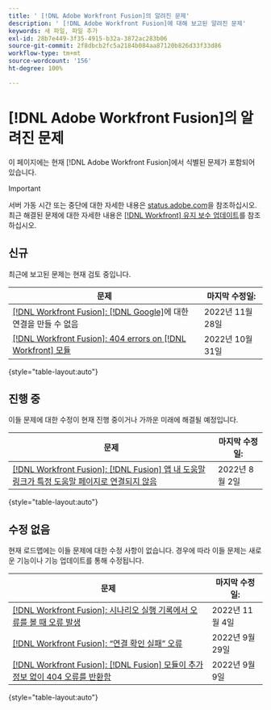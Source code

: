 ```yaml
---
title: ' [!DNL Adobe Workfront Fusion]의 알려진 문제'
description: ' [!DNL Adobe Workfront Fusion]에 대해 보고된 알려진 문제'
keywords: 새 파일, 파일 추가
exl-id: 28b7e449-3f35-4915-b32a-3872ac283b06
source-git-commit: 2f8dbcb2fc5a2184b084aa87120b826d33f33d86
workflow-type: tm+mt
source-wordcount: '156'
ht-degree: 100%

---
```


# [!DNL Adobe Workfront Fusion]의 알려진 문제

이 페이지에는 현재 [!DNL Adobe Workfront Fusion]에서 식별된 문제가 포함되어 있습니다.

>[!IMPORTANT]
>
>서버 가동 시간 또는 중단에 대한 자세한 내용은 [status.adobe.com](https://status.adobe.com)을 참조하십시오. 최근 해결된 문제에 대한 자세한 내용은 [[!DNL Workfront] 유지 보수 업데이트](../maintenance/current-updates.md)를 참조하십시오.

## 신규

최근에 보고된 문제는 현재 검토 중입니다.

| **문제** | **마지막 수정일:** |
| -----------------------------------------------------------------| ----------------- |
| [[!DNL Workfront Fusion]:  [!DNL Google]](known-issues-workfront-fusion/fusion-google-connection-fails.md)에 대한 연결을 만들 수 없음 | 2022년 11월 28일 |
| [[!DNL Workfront Fusion]: 404 errors on [!DNL Workfront] 모듈](known-issues-workfront-fusion/fusion-404-error-in-wf-module.md) | 2022년 10월 31일 |

{style=&quot;table-layout:auto&quot;}


## 진행 중

이들 문제에 대한 수정이 현재 진행 중이거나 가까운 미래에 해결될 예정입니다.

| **문제** | **마지막 수정일:** |
| -----------------------------------------------------------------| ----------------- |
| [[!DNL Workfront Fusion]: [!DNL Fusion] 앱 내 도움말 링크가 특정 도움말 페이지로 연결되지 않음](known-issues-workfront-fusion/help-links-in-modules-not-working.md) | 2022년 8월 2일 |

{style=&quot;table-layout:auto&quot;}

## 수정 없음

현재 로드맵에는 이들 문제에 대한 수정 사항이 없습니다. 경우에 따라 이들 문제는 새로운 기능이나 기능 업데이트를 통해 수정됩니다.

| **문제** | **마지막 수정일:** |
| -----------------------------------------------------------------| ----------------- |
| [[!DNL Workfront Fusion]: 시나리오 실행 기록에서 오류를 볼 때 오류 발생](known-issues-workfront-fusion/fusion-enoent-error-when-viewing-error.md) | 2022년 11월 4일 |
| [[!DNL Workfront Fusion]: “연결 확인 실패” 오류](known-issues-workfront-fusion/fusion-401-error-must-reauthenicate-connection.md) | 2022년 9월 29일 |
| [[!DNL Workfront Fusion]: [!DNL Fusion] 모듈이 추가 정보 없이 404 오류를 반환함](known-issues-workfront-fusion/fusion-404-error-no-description.md) | 2022년 9월 9일 |

{style=&quot;table-layout:auto&quot;}
